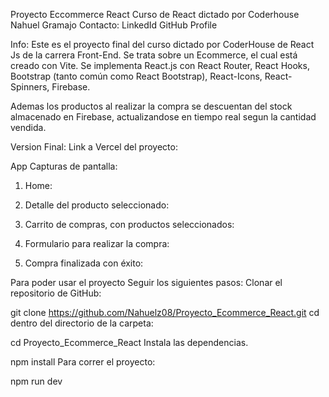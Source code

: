 Proyecto Eccommerce React
Curso de React dictado por Coderhouse
Nahuel Gramajo
Contacto:
LinkedId GitHub Profile

Info:
Este es el proyecto final del curso dictado por CoderHouse de React Js de la carrera Front-End. Se trata sobre un Ecommerce, el cual está creado con Vite. Se implementa React.js con React Router, React Hooks, Bootstrap (tanto común como React Bootstrap), React-Icons, React-Spinners, Firebase.

Ademas los productos al realizar la compra se descuentan del stock almacenado en Firebase, actualizandose en tiempo real segun la cantidad vendida.

Version Final:
Link a Vercel del proyecto:

App
Capturas de pantalla:

1. Home:

2. Detalle del producto seleccionado:

3. Carrito de compras, con productos seleccionados:

4. Formulario para realizar la compra:

5. Compra finalizada con éxito:

Para poder usar el proyecto
Seguir los siguientes pasos:
Clonar el repositorio de GitHub:

git clone https://github.com/Nahuelz08/Proyecto_Ecommerce_React.git
cd dentro del directorio de la carpeta:

cd Proyecto_Ecommerce_React
Instala las dependencias.

npm install
Para correr el proyecto:

npm run dev